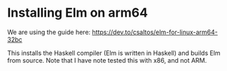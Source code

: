 # Installing Elm on arm64

We are using the guide here:
https://dev.to/csaltos/elm-for-linux-arm64-32bc

This installs the Haskell compiler (Elm is written in Haskell) and builds Elm from source.
Note that I have note tested this with x86, and not ARM.


